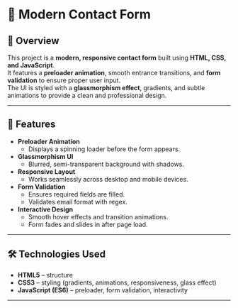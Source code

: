 # 📩 Modern Contact Form

## 📌 Overview
This project is a **modern, responsive contact form** built using **HTML, CSS, and JavaScript**.  
It features a **preloader animation**, smooth entrance transitions, and **form validation** to ensure proper user input.  
The UI is styled with a **glassmorphism effect**, gradients, and subtle animations to provide a clean and professional design.

---

## 🚀 Features
- **Preloader Animation**
  - Displays a spinning loader before the form appears.
- **Glassmorphism UI**
  - Blurred, semi-transparent background with shadows.
- **Responsive Layout**
  - Works seamlessly across desktop and mobile devices.
- **Form Validation**
  - Ensures required fields are filled.
  - Validates email format with regex.
- **Interactive Design**
  - Smooth hover effects and transition animations.
  - Form fades and slides in after page load.

---

## 🛠️ Technologies Used
- **HTML5** – structure  
- **CSS3** – styling (gradients, animations, responsiveness, glass effect)  
- **JavaScript (ES6)** – preloader, form validation, interactivity  

---

